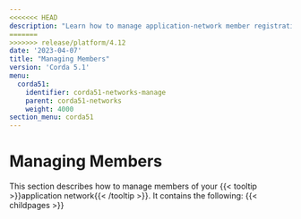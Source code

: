 ```yaml
---
<<<<<<< HEAD
description: "Learn how to manage application-network member registrations and update group parameters."
=======
>>>>>>> release/platform/4.12
date: '2023-04-07'
title: "Managing Members"
version: 'Corda 5.1'
menu:
  corda51:
    identifier: corda51-networks-manage
    parent: corda51-networks
    weight: 4000
section_menu: corda51
---
```

# Managing Members

This section describes how to manage members of your {{< tooltip >}}application network{{< /tooltip >}}. It contains the following:
{{< childpages >}}
